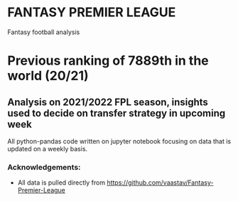 # FANTASY PREMIER LEAGUE

Fantasy football analysis

# Previous ranking of 7889th in the world (20/21) 

## Analysis on 2021/2022 FPL season, insights used to decide on transfer strategy in upcoming week

All python-pandas code written on jupyter notebook focusing on data that is updated on a weekly basis.

### Acknowledgements:
+ All data is pulled directly from https://github.com/vaastav/Fantasy-Premier-League
